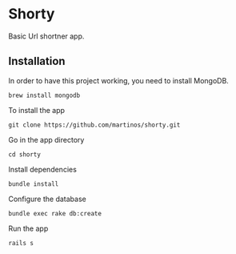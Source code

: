 # Shorty

Basic Url shortner app.

## Installation

In order to have this project working, you need to install MongoDB.

    brew install mongodb

To install the app

    git clone https://github.com/martinos/shorty.git

Go in the app directory

    cd shorty

Install dependencies

    bundle install

Configure the database

    bundle exec rake db:create

Run the app

    rails s
